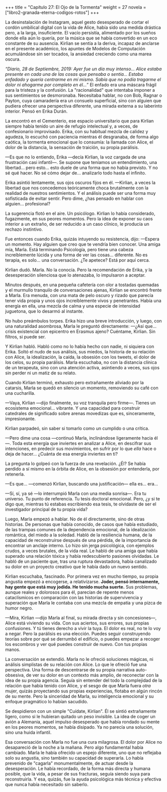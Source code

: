+++
title = "Capítulo 27: El Ojo de la Tormenta"
weight = 27
novela = ["libro2-granada-eterna-codigos-rotos"]
+++

La desinstalación de Instagram, aquel gesto desesperado de cortar el cordón umbilical digital con la vida de Alice, había sido una medida drástica pero, a la larga, insuficiente. El vacío persistía, alimentado por los sueños donde ella aún lo quería, por la música que se había convertido en un eco constante de su ausencia. Kirlian se sentía a la deriva, incapaz de anclarse en el presente académico, los apuntes de Modelos de Computación acumulándose sin ser tocados, la ansiedad creciendo como una marea oscura.

*“Diario, 28 de Septiembre, 2019:*
*Ayer fue un día muy intenso... Alice estaba presente en cada una de las cosas que pensaba o sentía... Estaba enfadado y quería centrarme en mí mismo. Sabía que no podía tragarme el dolor ni ahogarme por completo en él...*”
El enfado era una máscara frágil para la tristeza y la confusión. La "racionalidad" que intentaba imponer a sus sentimientos se desmoronaba. Necesitaba hablar, no con Bob, Ragnar o Payton, cuya camaradería era un consuelo superficial, sino con alguien que pudiera ofrecer una perspectiva diferente, una mirada externa a su laberinto interior. Pensó en Erika Durán.

La encontró en el Cementerio, ese espacio universitario que para Kirlian siempre había tenido un aire de refugio intelectual y, a veces, de confesionario improvisado. Erika, con su habitual mezcla de calidez y agudeza, lo escuchó con paciencia mientras él desgranaba, de forma algo caótica, la tormenta emocional que lo consumía: la llamada con Alice, el dolor de la distancia, la sensación de traición, su propia parálisis.

—Es que no lo entiendo, Erika —decía Kirlian, la voz cargada de una frustración casi infantil—. Se supone que teníamos un entendimiento, una libertad... pero esto... esto duele de una forma que no había previsto. Y no sé qué hacer. No sé cómo dejar de… analizarlo todo hasta el infinito.

Erika asintió lentamente, sus ojos oscuros fijos en él. —Kirlian, a veces la libertad que nos concedemos teóricamente choca brutalmente con la realidad de nuestros sentimientos. Y el análisis puede ser una forma muy sofisticada de evitar sentir. Pero dime, ¿has pensado en hablar con alguien… profesional?

La sugerencia flotó en el aire. Un psicólogo. Kirlian lo había considerado, fugazmente, en sus peores momentos. Pero la idea de exponer su caos interior a un extraño, de ser reducido a un caso clínico, le producía un rechazo instintivo.

Fue entonces cuando Erika, quizás intuyendo su resistencia, dijo: —Espera un momento. Hay alguien que creo que te vendría bien conocer. Una amiga mía, Marla. Está terminando Psicología, pero tiene una cabeza increíblemente lúcida y una forma de ver las cosas… diferente. No es terapia, es solo… una conversación. ¿Te apetece? Está por aquí cerca.

Kirlian dudó. Marla. No la conocía. Pero la recomendación de Erika, y la desesperación silenciosa que lo atenazaba, lo impulsaron a aceptar.

Minutos después, en una pequeña cafetería con olor a tostadas quemadas y el murmullo tranquilo de conversaciones ajenas, Kirlian se encontró frente a Marla. Era menuda, con una mata de pelo oscuro y rizado que parecía tener vida propia y unos ojos increíblemente vivos y penetrantes. Había una energía en ella, una mezcla de calma y una especie de intensidad juguetona, que lo desarmó al instante.

No hubo preámbulos torpes. Erika hizo una breve introducción, y luego, con una naturalidad asombrosa, Marla le preguntó directamente: —¿Así que… crisis existencial con epicentro en Erasmus ajeno? Cuéntame, Kirlian. Sin filtros, si puede ser.

Y Kirlian habló. Habló como no lo había hecho con nadie, ni siquiera con Erika. Soltó el nudo de sus análisis, sus miedos, la historia de su relación con Alice, la idealización, la caída, la obsesión con los tweets, el dolor de los celos, su propia parálisis. Marla escuchaba, no con la distancia clínica de un terapeuta, sino con una atención activa, asintiendo a veces, sus ojos sin perder ni un matiz de su relato.

Cuando Kirlian terminó, exhausto pero extrañamente aliviado por la catarsis, Marla se quedó en silencio un momento, removiendo su café con una cucharilla.

—Vaya, Kirlian —dijo finalmente, su voz tranquila pero firme—. Tienes un ecosistema emocional… vibrante. Y una capacidad para construir catedrales de significado sobre arenas movedizas que es, sinceramente, impresionante.

Kirlian parpadeó, sin saber si tomarlo como un cumplido o una crítica.

—Pero dime una cosa —continuó Marla, inclinándose ligeramente hacia él—. Toda esta energía que inviertes en analizar a Alice, en descifrar sus intenciones, en predecir sus movimientos, en sufrir por lo que *ella* hace o deja de hacer… ¿Cuánta de esa energía inviertes en ti?

La pregunta lo golpeó con la fuerza de una revelación. ¿Él? Se había perdido a sí mismo en la órbita de Alice, en la obsesión por entenderla, por retenerla.

—Es que… —comenzó Kirlian, buscando una justificación— ella es… era…

—Sí, sí, ya sé —lo interrumpió Marla con una media sonrisa—. Era tu universo. Tu punto de referencia. Tu tesis doctoral emocional. Pero, ¿y si te digo que, mientras tú estabas escribiendo esa tesis, te olvidaste de ser el investigador principal de tu propia vida?

Luego, Marla empezó a hablar. No de él directamente, sino de otras historias. De personas que había conocido, de casos que había estudiado, de las trampas comunes de la dependencia emocional, de la idealización romántica, del miedo a la soledad. Habló de la resiliencia humana, de la capacidad de reconstruirse después de una pérdida, de la importancia de encontrar un anclaje interno. Lo hizo sin jerga psicológica, con ejemplos crudos, a veces brutales, de la vida real. Le habló de una amiga que había superado una relación tóxica y había redescubierto pasiones olvidadas. Le habló de un paciente que, tras una ruptura devastadora, había canalizado su dolor en un proyecto creativo que le había dado un nuevo sentido.

Kirlian escuchaba, fascinado. Por primera vez en mucho tiempo, su propia angustia empezó a encogerse, a relativizarse. **Joder, pensó internamente, hay gente que está muy jodida. He tenido mucha suerte.** Sus problemas, aunque reales y dolorosos para él, parecían de repente menos cataclísmicos en comparación con las historias de supervivencia y superación que Marla le contaba con una mezcla de empatía y una pizca de humor negro.

—Mira, Kirlian —dijo Marla al final, su mirada directa y sin concesiones—, Alice está viviendo su vida. Con sus aciertos, sus errores, sus propias confusiones. Y tú tienes derecho a vivir la tuya. El dolor es real, no te lo voy a negar. Pero la parálisis es una elección. Puedes seguir construyendo teorías sobre por qué se derrumbó el edificio, o puedes empezar a recoger los escombros y ver qué puedes construir de nuevo. Con tus propias manos.

La conversación se extendió. Marla no le ofreció soluciones mágicas, ni análisis simplistas de su relación con Alice. Lo que le ofreció fue una perspectiva. Una forma de descentrarse de su propia narrativa auto-obsesiva, de ver su dolor en un contexto más amplio, de reconectar con la idea de su propia agencia. Seguía sin entender del todo la complejidad de la relación que había tenido con Alice, y el sesgo de que Marla fuera *otra* mujer, quizás proyectando sus propias experiencias, flotaba en algún rincón de su mente. Pero la sinceridad de Marla, su inteligencia emocional y su enfoque pragmático lo habían sacudido.

Se despidieron con un simple "Cuídate, Kirlian". Él se sintió extrañamente ligero, como si le hubieran quitado un peso invisible. La idea de coger un avión a Alemania, aquel impulso desesperado que había rondado su mente en los peores momentos, se había disipado. Ya no parecía una solución, sino una huida infantil.

Esa conversación con Marla no fue una cura milagrosa. El dolor por Alice no desapareció de la noche a la mañana. Pero algo fundamental había cambiado. Marla le había ofrecido un espejo diferente, uno que no reflejaba solo su angustia, sino también su capacidad de superarla. Lo había prevenido de "cagarla" monumentalmente, de actuar desde la desesperación. Le había recordado, de la forma más directa y humana posible, que la vida, a pesar de sus fracturas, seguía siendo suya para reconstruirla. Y esa, quizás, fue la ayuda psicológica más técnica y efectiva que nunca había necesitado sin saberlo.